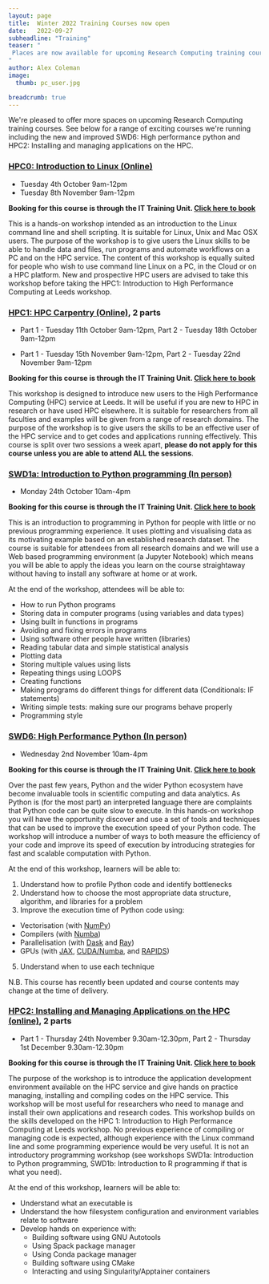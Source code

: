 ```yaml
---
layout: page
title:  Winter 2022 Training Courses now open
date:   2022-09-27
subheadline: "Training"
teaser: "
 Places are now available for upcoming Research Computing training courses, sign up now!
"
author: Alex Coleman
image:
  thumb: pc_user.jpg

breadcrumb: true
---
```

We're pleased to offer more spaces on upcoming Research Computing training courses. See below for a range of exciting courses we're running including the new and improved SWD6: High performance python and HPC2: Installing and managing applications on the HPC.

### [HPC0: Introduction to Linux (Online)](https://arc.leeds.ac.uk/training/courses/hpc0/)

*   Tuesday 4th October 9am-12pm
*   Tuesday 8th November 9am-12pm

**Booking for this course is through the IT Training Unit. [Click here to book](https://uolr3.leeds.ac.uk/temcatsearch(bD1lbiZjPTUwMA==)/courses.htm?sap-params=Z2Rfa2V5d29yZHM9TGludXgmZ2Rfc3R5cGU9JmdkX3R1dG9yPUxhc3QlMjBuYW1lJmRhdGUxPWRkJTJmbW0lMmZ5eXl5JmRhdGUyPWRkJTJmbW0lMmZ5eXl5JmRhdGUxPTAwLjAwLjAwMDAmZGF0ZTI9MDAuMDAuMDAwMCZwcm92aWRlcmxpc3Q9NTAwMjI0MjkmYW5kb3I9T1Imc29ydD1CRUdEQSZnZF9jYWxsaWQ9SU5JVElBTCZzdHlsZT0%3d)**

This is a hands-on workshop intended as an introduction to the Linux command line and shell scripting. It is suitable for Linux, Unix and Mac OSX users. The purpose of the workshop is to give users the Linux skills to be able to handle data and files, run programs and automate workflows on a PC and on the HPC service. The content of this workshop is equally suited for people who wish to use command line Linux on a PC, in the Cloud or on a HPC platform. New and prospective HPC users are advised to take this workshop before taking the HPC1: Introduction to High Performance Computing at Leeds workshop.

### [HPC1: HPC Carpentry (Online)](https://arc.leeds.ac.uk/training/courses/hpc1/), 2 parts

* Part 1 - Tuesday 11th October 9am-12pm, Part 2 - Tuesday 18th October 9am-12pm

* Part 1 - Tuesday 15th November 9am-12pm, Part 2 - Tuesday 22nd November 9am-12pm

**Booking for this course is through the IT Training Unit. [Click here to book](https://uolr3.leeds.ac.uk/temcatsearch(bD1lbiZjPTUwMA==)/courses.htm?sap-params=Z2Rfa2V5d29yZHM9SFBDJTIwQ2FycGVudHJ5JmdkX3N0eXBlPSZnZF90dXRvcj1MYXN0JTIwbmFtZSZkYXRlMT1kZCUyZm1tJTJmeXl5eSZkYXRlMj1kZCUyZm1tJTJmeXl5eSZkYXRlMT0wMC4wMC4wMDAwJmRhdGUyPTAwLjAwLjAwMDAmcHJvdmlkZXJsaXN0PTAmYW5kb3I9QU5EJnNvcnQ9QkVHREEmZ2RfY2FsbGlkPUlOSVRJQUwmc3R5bGU9)**

This workshop is designed to introduce new users to the High Performance Computing (HPC) service at Leeds. It will be useful if you are new to HPC in research or have used HPC elsewhere. It is suitable for researchers from all faculties and examples will be given from a range of research domains. The purpose of the workshop is to give users the skills to be an effective user of the HPC service and to get codes and applications running effectively. This course is split over two sessions a week apart, **please do not apply for this course unless you are able to attend ALL the sessions**.

### [SWD1a: Introduction to Python programming (In person)](https://arc.leeds.ac.uk/training/courses/swd1a/)

* Monday 24th October 10am-4pm

**Booking for this course is through the IT Training Unit. [Click here to book](https://uolr3.leeds.ac.uk/temcatsearch(bD1lbiZjPTUwMA==)/courses.htm?sap-params=Z2Rfa2V5d29yZHM9c3dkMWEmZ2Rfc3R5cGU9JmdkX3R1dG9yPUxhc3QlMjBuYW1lJmRhdGUxPWRkJTJmbW0lMmZ5eXl5JmRhdGUyPWRkJTJmbW0lMmZ5eXl5JmRhdGUxPTAwLjAwLjAwMDAmZGF0ZTI9MDAuMDAuMDAwMCZwcm92aWRlcmxpc3Q9MCZhbmRvcj1PUiZzb3J0PUJFR0RBJmdkX2NhbGxpZD1JTklUSUFMJnN0eWxlPQ%3d%3d)**

This is an introduction to programming in Python for people with little or no previous programming experience. It uses plotting and visualising data as its motivating example based on an established research dataset. The course is suitable for attendees from all research domains and we will use a Web based programming environment (a Jupyter Notebook) which means you will be able to apply the ideas you learn on the course straightaway without having to install any software at home or at work.

At the end of the workshop, attendees will be able to:

* How to run Python programs
* Storing data in computer programs (using variables and data types)
* Using built in functions in programs
* Avoiding and fixing errors in programs
* Using software other people have written (libraries)
* Reading tabular data and simple statistical analysis
* Plotting data
* Storing multiple values using lists
* Repeating things using LOOPS
* Creating functions
* Making programs do different things for different data (Conditionals: IF statements)
* Writing simple tests: making sure our programs behave properly
* Programming style

### [SWD6: High Performance Python (In person)](https://arc.leeds.ac.uk/training/courses/swd6/)

* Wednesday 2nd November 10am-4pm

**Booking for this course is through the IT Training Unit. [Click here to book](https://uolr3.leeds.ac.uk/temcatsearch(bD1lbiZjPTUwMA==)/courses.htm?sap-params=Z2Rfa2V5d29yZHM9U1dEJTIwNiUzYSUyMEhpZ2glMjBQZXJmb3JtYW5jZSZnZF9zdHlwZT0mZ2RfdHV0b3I9TGFzdCUyMG5hbWUmZGF0ZTE9ZGQlMmZtbSUyZnl5eXkmZGF0ZTI9ZGQlMmZtbSUyZnl5eXkmZGF0ZTE9MDAuMDAuMDAwMCZkYXRlMj0wMC4wMC4wMDAwJnByb3ZpZGVybGlzdD0wJmFuZG9yPUFORCZzb3J0PUJFR0RBJmdkX2NhbGxpZD1JTklUSUFMJnN0eWxlPQ%3d%3d)**

Over the past few years, Python and the wider Python ecosystem have become invaluable tools in scientific computing and data analytics. As Python is (for the most part) an interpreted language there are complaints that Python code can be quite slow to execute. In this hands-on workshop you will have the opportunity discover and use a set of tools and techniques that can be used to improve the execution speed of your Python code. The workshop will introduce a number of ways to both measure the efficiency of your code and improve its speed of execution by introducing strategies for fast and scalable computation with Python.

At the end of this workshop, learners will be able to:

1.  Understand how to profile Python code and identify bottlenecks
2.  Understand how to choose the most appropriate data structure, algorithm, and libraries for a problem
3.  Improve the execution time of Python code using:

  *   Vectorisation (with [NumPy](https://numpy.org/doc/stable/reference/ufuncs.html))
  *   Compilers (with [Numba](https://numba.pydata.org/))
  *   Parallelisation (with [Dask](https://docs.dask.org/en/latest/) and [Ray](https://www.ray.io/))
  *   GPUs (with [JAX](https://jax.readthedocs.io/en/latest/index.html), [CUDA/Numba](https://developer.nvidia.com/how-to-cuda-python), and [RAPIDS](https://developer.nvidia.com/rapids))

5.  Understand when to use each technique

N.B. This course has recently been updated and course contents may change at the time of delivery.

### [HPC2: Installing and Managing Applications on the HPC (online)](https://arc.leeds.ac.uk/training/courses/hpc2/), 2 parts

* Part 1 - Thursday 24th November 9.30am-12.30pm, Part 2 - Thursday 1st December 9.30am-12.30pm

**Booking for this course is through the IT Training Unit. [Click here to book](https://uolr3.leeds.ac.uk/temcatsearch(bD1lbiZjPTUwMCZ3PTIwOTk1NjAr)/courses.htm?gd_keywords=50114002)**

The purpose of the workshop is to introduce the application development environment available on the HPC service and give hands on practice managing, installing and compiling codes on the HPC service. This workshop will be most useful for researchers who need to manage and install their own applications and research codes. This workshop builds on the skills developed on the HPC 1: Introduction to High Performance Computing at Leeds workshop. No previous experience of compiling or managing code is expected, although experience with the Linux command line and some programming experience would be very useful. It is not an introductory programming workshop (see workshops SWD1a: Introduction to Python programming, SWD1b: Introduction to R programming if that is what you need).

At the end of this workshop, learners will be able to:

* Understand what an executable is
* Understand the how filesystem configuration and environment variables relate to software
* Develop hands on experience with:
  * Building software using GNU Autotools
  * Using Spack package manager
  * Using Conda package manager
  * Building software using CMake
  * Interacting and using Singularity/Apptainer containers